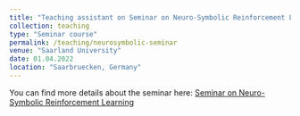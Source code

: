 ```yaml
---
title: "Teaching assistant on Seminar on Neuro-Symbolic Reinforcement Learning"
collection: teaching
type: "Seminar course"
permalink: /teaching/neurosymbolic-seminar
venue: "Saarland University"
date: 01.04.2022
location: "Saarbruecken, Germany"
---
```


You can find more details about the seminar here: [Seminar on Neuro-Symbolic Reinforcement Learning
](https://machineteaching.mpi-sws.org/course-neurosymbolicrl-s22.html)